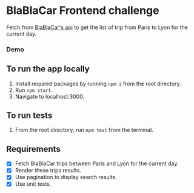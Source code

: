 # BlaBlaCar Frontend challenge
Fetch from [BlaBlaCar's api](https://support.blablacar.com/hc/en-gb/articles/360014199820--Search-V3-API-Documentation) to get the list of trip from Paris to Lyon for the current day.

### Demo

## To run the app locally
1. Install required packages by running `npm i` from the root directory.
2. Run `npm start`.
3. Navigate to localhost:3000.

## To run tests
1. From the root directory, run `npm test` from the terminal.

## Requirements
- [x] Fetch BlaBlaCar trips between Paris and Lyon for the current day.
- [x] Render these trips results.
- [x] Use pagination to display search results.
- [x] Use unit tests.
